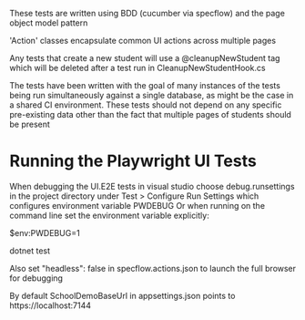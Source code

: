 ﻿These tests are written using BDD (cucumber via specflow) and the page object model pattern

'Action' classes encapsulate common UI actions across multiple pages

Any tests that create a new student will use a @cleanupNewStudent tag 
which will be deleted after a test run in CleanupNewStudentHook.cs

The tests have been written with the goal of many instances of the tests being run 
simultaneously against a single database, as might be the case in a shared CI environment.
These tests should not depend on any specific pre-existing data other than the fact that multiple pages of students should be present

# Running the Playwright UI Tests
When debugging the UI.E2E tests in visual studio choose debug.runsettings in the project directory under Test > Configure Run Settings which configures environment variable PWDEBUG
Or when running on the command line set the environment variable explicitly:

$env:PWDEBUG=1

dotnet test

Also set "headless": false in specflow.actions.json to launch the full browser for debugging

 By default SchoolDemoBaseUrl in appsettings.json points to https://localhost:7144
